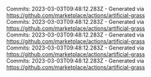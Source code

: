 Commits: 2023-03-03T09:48:12.283Z - Generated via https://github.com/marketplace/actions/artificial-grass
<br>
Commits: 2023-03-03T09:48:12.283Z - Generated via https://github.com/marketplace/actions/artificial-grass
<br>
Commits: 2023-03-03T09:48:12.283Z - Generated via https://github.com/marketplace/actions/artificial-grass
<br>
Commits: 2023-03-03T09:48:12.283Z - Generated via https://github.com/marketplace/actions/artificial-grass
<br>
Commits: 2023-03-03T09:48:12.283Z - Generated via https://github.com/marketplace/actions/artificial-grass
<br>
